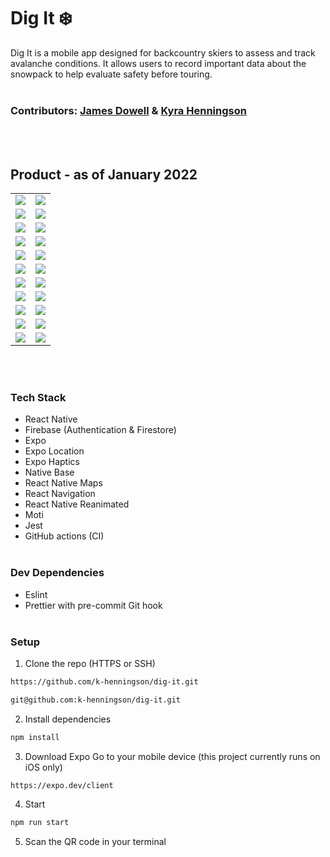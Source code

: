 # Dig It ❄️

Dig It is a mobile app designed for backcountry skiers to assess and track avalanche conditions. It allows users to record important data about the snowpack to help evaluate safety before touring.
<br></br>

### Contributors: [James Dowell](https://github.com/j-dowell) & [Kyra Henningson](https://github.com/k-henningson)

<br></br>

## Product - as of January 2022

<table>
  <tr>
    <td><img src="https://github.com/k-henningson/dig-it/blob/DIG-51-finish-readme/docs/Part1.gif?raw=true"></td>
    <td><img src="https://github.com/k-henningson/dig-it/blob/DIG-51-finish-readme/docs/Part2.gif?raw=true"></td>
  </tr>
  <tr>
    <td><img src="https://github.com/k-henningson/dig-it/blob/DIG-51-finish-readme/docs/Part3.gif?raw=true"></td>
    <td><img src="https://github.com/k-henningson/dig-it/blob/DIG-51-finish-readme/docs/Part4.gif?raw=true"></td>
  </tr>
   <tr>
    <td><img src="https://github.com/k-henningson/dig-it/blob/DIG-51-finish-readme/docs/Part5.gif?raw=true"></td>
    <td><img src="https://github.com/k-henningson/dig-it/blob/DIG-51-finish-readme/docs/Part6.gif?raw=true"></td>
  </tr>
  <tr>
    <td><img src="https://github.com/k-henningson/dig-it/blob/DIG-51-finish-readme/docs/welcomePage.PNG?raw=true"></td>
    <td><img src="https://github.com/k-henningson/dig-it/blob/DIG-51-finish-readme/docs/signUp.PNG?raw=true"></td>
  </tr>
  <tr>
    <td><img src="https://github.com/k-henningson/dig-it/blob/DIG-51-finish-readme/docs/profilePage.PNG?raw=true"></td>
    <td><img src="https://github.com/k-henningson/dig-it/blob/DIG-51-finish-readme/docs/historyTests.PNG?raw=true"></td>
  </tr>
  <tr>
    <td><img src="https://github.com/k-henningson/dig-it/blob/DIG-51-finish-readme/docs/testPage.PNG?raw=true"></td>
    <td><img src="https://github.com/k-henningson/dig-it/blob/DIG-51-finish-readme/docs/tapTest.PNG?raw=true"></td>
  </tr>
  <tr>
    <td><img src="https://github.com/k-henningson/dig-it/blob/DIG-51-finish-readme/docs/tapPicker.PNG?raw=true"></td>
    <td><img src="https://github.com/k-henningson/dig-it/blob/DIG-51-finish-readme/docs/fractureType.PNG?raw=true"></td>
  </tr>
  <tr>
    <td><img src="https://github.com/k-henningson/dig-it/blob/DIG-51-finish-readme/docs/weatherStep.PNG?raw=true"></td>
    <td><img src="https://github.com/k-henningson/dig-it/blob/DIG-51-finish-readme/docs/snowConditions.PNG?raw=true"></td>
  </tr>
  <tr>
    <td><img src="https://github.com/k-henningson/dig-it/blob/DIG-51-finish-readme/docs/title.PNG?raw=true"></td>
    <td><img src="https://github.com/k-henningson/dig-it/blob/DIG-51-finish-readme/docs/location.PNG?raw=true"></td>
  </tr>
  <tr>
    <td><img src="https://github.com/k-henningson/dig-it/blob/DIG-51-finish-readme/docs/imageStep.PNG?raw=true"></td>
    <td><img src="https://github.com/k-henningson/dig-it/blob/DIG-51-finish-readme/docs/notes.PNG?raw=true"></td>
  </tr>
  <tr>
    <td><img src="https://github.com/k-henningson/dig-it/blob/DIG-51-finish-readme/docs/success.PNG?raw=true"></td>
    <td><img src="https://github.com/k-henningson/dig-it/blob/DIG-51-finish-readme/docs/historyModal.PNG?raw=true"></td>
  </tr>
</table>
<br></br>

### Tech Stack

-   React Native
-   Firebase (Authentication & Firestore)
-   Expo
-   Expo Location
-   Expo Haptics
-   Native Base
-   React Native Maps
-   React Navigation
-   React Native Reanimated
-   Moti
-   Jest
-   GitHub actions (CI)
    <br></br>

### Dev Dependencies

-   Eslint
-   Prettier with pre-commit Git hook
    <br></br>

### Setup

1. Clone the repo (HTTPS or SSH)

```sh
https://github.com/k-henningson/dig-it.git
```

```sh
git@github.com:k-henningson/dig-it.git
```

2. Install dependencies

```sh
npm install
```

3. Download Expo Go to your mobile device (this project currently runs on iOS only)

```sh
https://expo.dev/client
```

4. Start

```sh
npm run start
```

5. Scan the QR code in your terminal
